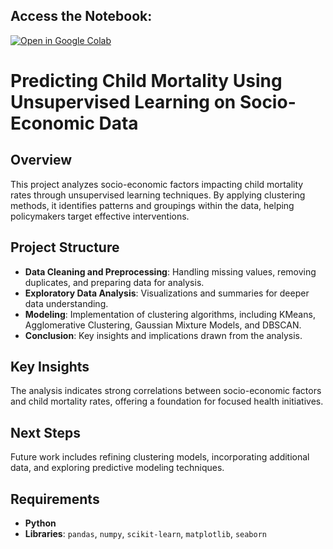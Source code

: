 ## Access the Notebook:

[![Open in Google Colab](https://colab.research.google.com/assets/colab-badge.svg)](https://colab.research.google.com/github/MuhammadAbbas01/Predict-Child-Mortality/blob/main/unsupervised.ipynb)

# Predicting Child Mortality Using Unsupervised Learning on Socio-Economic Data

## Overview

This project analyzes socio-economic factors impacting child mortality rates through unsupervised learning techniques. By applying clustering methods, it identifies patterns and groupings within the data, helping policymakers target effective interventions.

## Project Structure

- **Data Cleaning and Preprocessing**: Handling missing values, removing duplicates, and preparing data for analysis.
- **Exploratory Data Analysis**: Visualizations and summaries for deeper data understanding.
- **Modeling**: Implementation of clustering algorithms, including KMeans, Agglomerative Clustering, Gaussian Mixture Models, and DBSCAN.
- **Conclusion**: Key insights and implications drawn from the analysis.

## Key Insights

The analysis indicates strong correlations between socio-economic factors and child mortality rates, offering a foundation for focused health initiatives.

## Next Steps

Future work includes refining clustering models, incorporating additional data, and exploring predictive modeling techniques.

## Requirements

- **Python**
- **Libraries**: `pandas`, `numpy`, `scikit-learn`, `matplotlib`, `seaborn`
